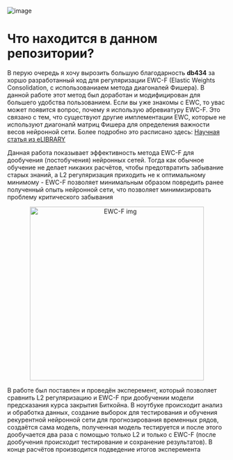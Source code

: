 ![image](https://github.com/Omegon226/Continual_Learning_With_EWC-F/assets/69383841/1ed7a8e6-f150-4195-b7d1-33a5ce06491c)

# Что находится в данном репозитории?

В перую очередь я хочу вырозить большую благодарность **db434** за хоршо разработанный код для регуляризации EWC-F (Elastic Weights Consolidation, с использованиаем метода диагоналей Фишера). В данной работе этот метод был доработан и модифицирован для большего удобства пользованием. Если вы уже знакомы с EWC, то увас может появится вопрос, почему я использую абревиатуру EWC-F. Это связано с тем, что существуют другие имплементации EWC, которые не используют диагоналй матриц Фишера для определения важности весов нейронной сети. Более подробно это расписано здесь: [Научная статья из eLIBRARY](https://www.elibrary.ru/download/elibrary_44743628_11697060.pdf)

Данная работа показывает эффективность метода EWC-F для дообучения (постобучения) нейронных сетей. Тогда как обычное обучение не делает никаких расчётов, чтобы предотвратить забывание старых знаний, а L2 регуляризация приходить не к оптимальному минимому - EWC-F позволяет минимальным образом повредить ранее полученный опыть нейронной сети, что позволяет минимизировать проблему критического забывания

<p align="center">
  <img src="https://github.com/Omegon226/Continual_Learning_With_EWC-F/assets/69383841/f269b74d-e4a8-4ad6-8e07-70261f363c56" alt="EWC-F img" width="400" height="400"/>
</p>

В работе был поставлен и проведён эксперемент, который позволяет сравнить L2 регуляризацию и EWC-F при дообучении модели предсказания курса закрытия Биткойна. В ноутбуке происходит анализ и обработка данных, создание выборок для тестирования и обучения рекурентной нейронной сети для прогнозирования временных рядов, создаётся сама модель, полученная модель тестируется и после этого дообучается два раза с помощью только L2 и только с EWC-F (после дообучения происходит тестирование и сохранение результатов). В конце расчётов производится подведение итогов эксперемента

